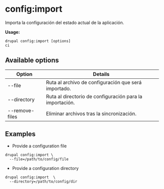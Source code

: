 # config:import
Importa la configuración del estado actual de la aplicación.

**Usage:**
```
drupal config:import [options]
ci
```

## Available options
Option | Details
-------|-------------
--file | Ruta al archivo de configuración que será importado.
--directory | Ruta al directorio de configuración para la importación.
--remove-files | Eliminar archivos tras la sincronización.

## Examples
* Provide a configuration file
```
drupal config:import \
  --file=/path/to/config/file
```
* Provide a configuration directory
```
drupal config:import  \
  --directory=/path/to/config/dir
```
